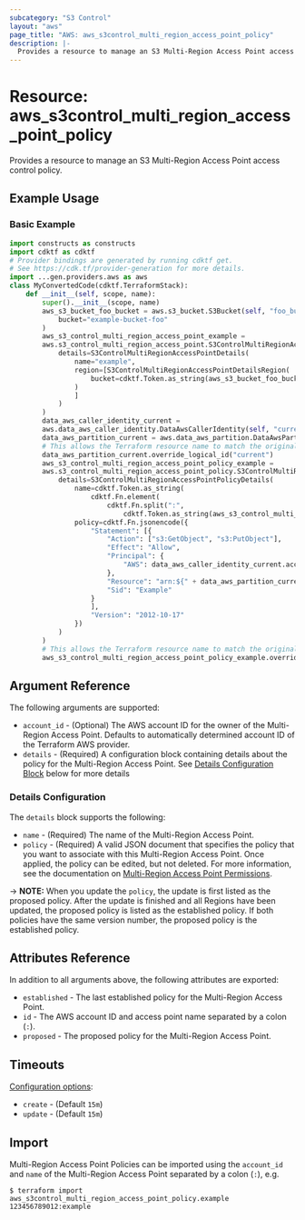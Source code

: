 ```yaml
---
subcategory: "S3 Control"
layout: "aws"
page_title: "AWS: aws_s3control_multi_region_access_point_policy"
description: |-
  Provides a resource to manage an S3 Multi-Region Access Point access control policy.
---
```


# Resource: aws_s3control_multi_region_access_point_policy

Provides a resource to manage an S3 Multi-Region Access Point access control policy.

## Example Usage

### Basic Example

```python
import constructs as constructs
import cdktf as cdktf
# Provider bindings are generated by running cdktf get.
# See https://cdk.tf/provider-generation for more details.
import ...gen.providers.aws as aws
class MyConvertedCode(cdktf.TerraformStack):
    def __init__(self, scope, name):
        super().__init__(scope, name)
        aws_s3_bucket_foo_bucket = aws.s3_bucket.S3Bucket(self, "foo_bucket",
            bucket="example-bucket-foo"
        )
        aws_s3_control_multi_region_access_point_example =
        aws.s3_control_multi_region_access_point.S3ControlMultiRegionAccessPoint(self, "example",
            details=S3ControlMultiRegionAccessPointDetails(
                name="example",
                region=[S3ControlMultiRegionAccessPointDetailsRegion(
                    bucket=cdktf.Token.as_string(aws_s3_bucket_foo_bucket.id)
                )
                ]
            )
        )
        data_aws_caller_identity_current =
        aws.data_aws_caller_identity.DataAwsCallerIdentity(self, "current")
        data_aws_partition_current = aws.data_aws_partition.DataAwsPartition(self, "current_3")
        # This allows the Terraform resource name to match the original name. You can remove the call if you don't need them to match.
        data_aws_partition_current.override_logical_id("current")
        aws_s3_control_multi_region_access_point_policy_example =
        aws.s3_control_multi_region_access_point_policy.S3ControlMultiRegionAccessPointPolicy(self, "example_4",
            details=S3ControlMultiRegionAccessPointPolicyDetails(
                name=cdktf.Token.as_string(
                    cdktf.Fn.element(
                        cdktf.Fn.split(":",
                            cdktf.Token.as_string(aws_s3_control_multi_region_access_point_example.id)), 1)),
                policy=cdktf.Fn.jsonencode({
                    "Statement": [{
                        "Action": ["s3:GetObject", "s3:PutObject"],
                        "Effect": "Allow",
                        "Principal": {
                            "AWS": data_aws_caller_identity_current.account_id
                        },
                        "Resource": "arn:${" + data_aws_partition_current.partition + "}:s3::${" + data_aws_caller_identity_current.account_id + "}:accesspoint/${" + aws_s3_control_multi_region_access_point_example.alias + "}/object/*",
                        "Sid": "Example"
                    }
                    ],
                    "Version": "2012-10-17"
                })
            )
        )
        # This allows the Terraform resource name to match the original name. You can remove the call if you don't need them to match.
        aws_s3_control_multi_region_access_point_policy_example.override_logical_id("example")
```

## Argument Reference

The following arguments are supported:

* `account_id` - (Optional) The AWS account ID for the owner of the Multi-Region Access Point. Defaults to automatically determined account ID of the Terraform AWS provider.
* `details` - (Required) A configuration block containing details about the policy for the Multi-Region Access Point. See [Details Configuration Block](#details-configuration) below for more details

### Details Configuration

The `details` block supports the following:

* `name` - (Required) The name of the Multi-Region Access Point.
* `policy` - (Required) A valid JSON document that specifies the policy that you want to associate with this Multi-Region Access Point. Once applied, the policy can be edited, but not deleted. For more information, see the documentation on [Multi-Region Access Point Permissions](https://docs.aws.amazon.com/AmazonS3/latest/userguide/MultiRegionAccessPointPermissions.html).

-> **NOTE:** When you update the `policy`, the update is first listed as the proposed policy. After the update is finished and all Regions have been updated, the proposed policy is listed as the established policy. If both policies have the same version number, the proposed policy is the established policy.

## Attributes Reference

In addition to all arguments above, the following attributes are exported:

* `established` - The last established policy for the Multi-Region Access Point.
* `id` - The AWS account ID and access point name separated by a colon (`:`).
* `proposed` - The proposed policy for the Multi-Region Access Point.

## Timeouts

[Configuration options](https://developer.hashicorp.com/terraform/language/resources/syntax#operation-timeouts):

* `create` - (Default `15m`)
* `update` - (Default `15m`)

## Import

Multi-Region Access Point Policies can be imported using the `account_id` and `name` of the Multi-Region Access Point separated by a colon (`:`), e.g.

```
$ terraform import aws_s3control_multi_region_access_point_policy.example 123456789012:example
```

<!-- cache-key: cdktf-0.17.0-pre.15 input-7063bf4d93ce0b19f3a0bd17f865eda00d682a7456b82271fa4a03a4ab8cfb6b -->